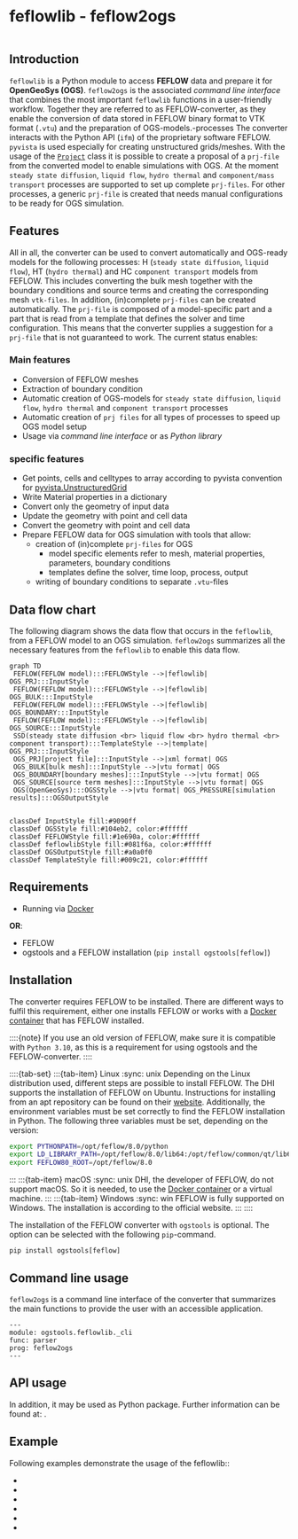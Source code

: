 # feflowlib - feflow2ogs

```{eval-rst}
```

## Introduction

`feflowlib` is a Python module to access **FEFLOW** data and prepare it for **OpenGeoSys (OGS)**.
`feflow2ogs` is the associated *command line interface* that combines the most important `feflowlib` functions in a user-friendly workflow.
Together they are referred to as FEFLOW-converter, as they enable the conversion of data stored in FEFLOW binary format to VTK format (`.vtu`) and the preparation of OGS-models.-processes
The converter interacts with the Python API (`ifm`) of the proprietary software FEFLOW.
`pyvista` is used especially for creating unstructured grids/meshes.
With the usage of the [`Project`](../auto_user-guide/plot_simulate.rst) class it is possible to create a proposal of a `prj-file` from the converted model to enable simulations with OGS.
At the moment `steady state diffusion`, `liquid flow`, `hydro thermal` and `component/mass transport` processes are supported to set up complete `prj-files`.
For other processes, a generic `prj-file` is created that needs manual configurations to be ready for OGS simulation.

## Features

All in all, the converter can be used to convert automatically and OGS-ready models for the following processes: H (`steady state diffusion`, `liquid flow`), HT (`hydro thermal`) and HC `component transport` models from FEFLOW.
This includes converting the bulk mesh together with the boundary conditions and source terms and creating the corresponding mesh `vtk-files`.
In addition, (in)complete `prj-files` can be created automatically.
The `prj-file` is composed of a model-specific part and a part that is read from a template that defines the solver and time configuration.
This means that the converter supplies a suggestion for a `prj-file` that is not guaranteed to work.
The current status enables:

### Main features

- Conversion of FEFLOW meshes
- Extraction of boundary condition
- Automatic creation of OGS-models for `steady state diffusion`, `liquid flow`, `hydro thermal` and `component transport` processes
- Automatic creation of `prj files` for all types of processes to speed up OGS model setup
- Usage via *command line interface* or as *Python library*

### specific features

- Get points, cells and celltypes to array according to pyvista convention for [pyvista.UnstructuredGrid](https://docs.pyvista.org/version/stable/api/core/_autosummary/pyvista.UnstructuredGrid.html)
- Write Material properties in a dictionary
- Convert only the geometry of input data
- Update the geometry with point and cell data
- Convert the geometry with point and cell data
- Prepare FEFLOW data for OGS simulation with tools that allow:
  - creation of (in)complete `prj-files` for OGS
    - model specific elements refer to mesh, material properties, parameters, boundary conditions
    - templates define the solver, time loop, process, output
  - writing of boundary conditions to separate `.vtu`-files

## Data flow chart

The following diagram shows the data flow that occurs in the `feflowlib`, from a FEFLOW model to an OGS simulation.
`feflow2ogs` summarizes all the necessary features from the `feflowlib` to enable this data flow.

```{mermaid}
graph TD
 FEFLOW(FEFLOW model):::FEFLOWStyle -->|feflowlib| OGS_PRJ:::InputStyle
 FEFLOW(FEFLOW model):::FEFLOWStyle -->|feflowlib| OGS_BULK:::InputStyle
 FEFLOW(FEFLOW model):::FEFLOWStyle -->|feflowlib| OGS_BOUNDARY:::InputStyle
 FEFLOW(FEFLOW model):::FEFLOWStyle -->|feflowlib| OGS_SOURCE:::InputStyle
 SSD(steady state diffusion <br> liquid flow <br> hydro thermal <br> component transport):::TemplateStyle -->|template| OGS_PRJ:::InputStyle
 OGS_PRJ[project file]:::InputStyle -->|xml format| OGS
 OGS_BULK[bulk mesh]:::InputStyle -->|vtu format| OGS
 OGS_BOUNDARY[boundary meshes]:::InputStyle -->|vtu format| OGS
 OGS_SOURCE[source term meshes]:::InputStyle -->|vtu format| OGS
 OGS(OpenGeoSys):::OGSStyle -->|vtu format| OGS_PRESSURE[simulation results]:::OGSOutputStyle


classDef InputStyle fill:#9090ff
classDef OGSStyle fill:#104eb2, color:#ffffff
classDef FEFLOWStyle fill:#1e690a, color:#ffffff
classDef feflowlibStyle fill:#081f6a, color:#ffffff
classDef OGSOutputStyle fill:#a0a0f0
classDef TemplateStyle fill:#009c21, color:#ffffff
```

## Requirements

- Running via [Docker](./docker.md)

**OR**:

- FEFLOW
- ogstools and a FEFLOW installation (`pip install ogstools[feflow]`)

## Installation

The converter requires FEFLOW to be installed.
There are different ways to fulfil this requirement, either one installs FEFLOW or works with a [Docker container](./docker.md) that has FEFLOW installed.

::::{note}
If you use an old version of FEFLOW, make sure it is compatible with `Python 3.10`, as this is a requirement for using ogstools and the FEFLOW-converter.
::::

::::{tab-set}
:::{tab-item} Linux
:sync: unix
Depending on the Linux distribution used, different steps are possible to install FEFLOW.
The DHI supports the installation of FEFLOW on Ubuntu.
Instructions for installing from an apt repository can be found on their [website](https://download.feflow.com/download/FEFLOW/linux/).
Additionally, the environment variables must be set correctly to find the FEFLOW installation in Python.
The following three variables must be set, depending on the version:

```bash
export PYTHONPATH=/opt/feflow/8.0/python
export LD_LIBRARY_PATH=/opt/feflow/8.0/lib64:/opt/feflow/common/qt/lib64:/opt/feflow/common/lib64
export FEFLOW80_ROOT=/opt/feflow/8.0
```

:::
:::{tab-item} macOS
:sync: unix
DHI, the developer of FEFLOW, do not support macOS.
So it is needed, to use the [Docker container](./docker.md) or a virtual machine.
:::
:::{tab-item} Windows
:sync: win
FEFLOW is fully supported on Windows.
The installation is according to the official website.
:::
::::

The installation of the FEFLOW converter with `ogstools` is optional.
The option can be selected with the following `pip`-command.

```
pip install ogstools[feflow]
```

## Command line usage

`feflow2ogs` is a command line interface of the converter that summarizes the main functions to provide the user with an accessible application.

```{argparse}
---
module: ogstools.feflowlib._cli
func: parser
prog: feflow2ogs
---
```

## API usage

In addition, it may be used as Python package.
Further information can be found at: [](../reference/ogstools.feflowlib).

## Example

Following examples demonstrate the usage of the feflowlib::

- [](../auto_examples/howto_conversions/plot_A_feflowlib_start.rst)
- [](../auto_examples/howto_conversions/plot_B_feflowlib_BC_mesh.rst)
- [](../auto_examples/howto_conversions/plot_C_feflowlib_prj.rst)
- [](../auto_examples/howto_conversions/plot_D_feflowlib_CT_simulation.rst)
- [](../auto_examples/howto_conversions/plot_E_feflowlib_H_simulation.rst)
- [](../auto_examples/howto_conversions/plot_F_feflowlib_HT_simulation.rst)
